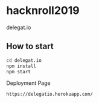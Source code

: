 # hacknroll2019

delegat.io

## How to start

```bash
cd delegat.io
npm install
npm start
```

Deployment Page
```
https://delegatio.herokuapp.com/
```